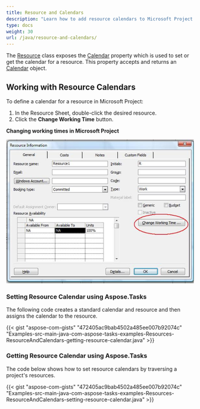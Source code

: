 ```yaml
---
title: Resource and Calendars
description: "Learn how to add resource calendars to Microsoft Project (MPP/XML) project files using Aspose.Tasks for Java."
type: docs
weight: 30
url: /java/resource-and-calendars/
---
```


The [Resource](https://apireference.aspose.com/tasks/java/com.aspose.tasks/Resource) class exposes the [Calendar](https://apireference.aspose.com/tasks/java/com.aspose.tasks/Calendar) property which is used to set or get the calendar for a resource. This property accepts and returns an [Calendar](https://apireference.aspose.com/tasks/java/com.aspose.tasks/Calendar) object.

## **Working with Resource Calendars**
To define a calendar for a resource in Microsoft Project:

1. In the Resource Sheet, double-click the desired resource.
2. Click the **Change Working Time** button.

**Changing working times in Microsoft Project** 

![changing working times in Microsoft Project](resource-and-calendars_1.png)

### **Setting Resource Calendar using Aspose.Tasks**
The following code creates a standard calendar and resource and then assigns the calendar to the resource.

{{< gist "aspose-com-gists" "472405ac9bab4502a485ee007b92074c" "Examples-src-main-java-com-aspose-tasks-examples-Resources-ResourceAndCalendars-getting-resource-calendar.java" >}}

### **Getting Resource Calendar using Aspose.Tasks**
The code below shows how to set resource calendars by traversing a project's resources.

{{< gist "aspose-com-gists" "472405ac9bab4502a485ee007b92074c" "Examples-src-main-java-com-aspose-tasks-examples-Resources-ResourceAndCalendars-setting-resource-calendar.java" >}}
